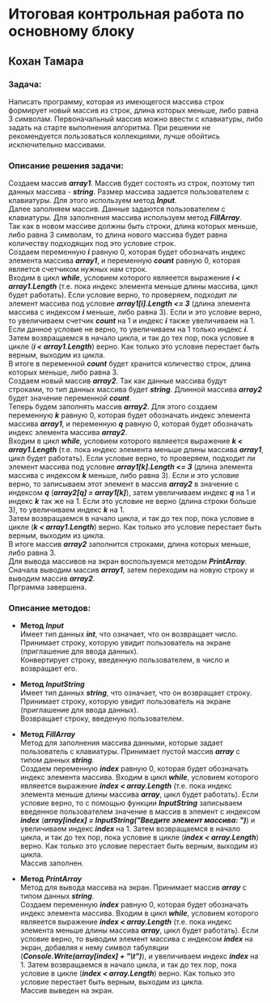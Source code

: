 # Итоговая контрольная работа по основному блоку
## Кохан Тамара
### Задача:
Написать программу, которая из имеющегося массива строк формирует новый массив из строк, длина которых меньше, либо равна 3 символам. Первоначальный массив можно ввести с клавиатуры, либо задать на старте выполнения алгоритма. При решении не рекомендуется пользоваться коллекциями, лучше обойтись исключительно массивами.
### Описание решения задачи:
Создаем массив ***array1***. Массив будет состоять из строк, поэтому тип данных массива - ***string***. Размер массива задается пользователем с клавиатуры. Для этого используем метод ***Input***.\
Далее заполняем массив. Данные задаются пользователем с клавиатуры. Для заполнения массива используем метод ***FillArray***.\
Так как в новом массиве должны быть строки, длина которых меньше, либо равна 3 символам, то длина нового массива будет равна количеству подходящих 
под это условие строк.\
Создаем переменную ***i*** равную 0, которая будет обозначать индекс элемента массива ***array1***, и переменную ***count*** равную 0, которая является счетчиком нужных нам строк.\
Входим в цикл ***while***, условием которого являеется выражение ***i < array1.Length*** (т.е. пока индекс элемента меньше длины массива, цикл будет работать). Если условие верно, то проверяем, подходит ли элемент массива под условие ***array1[i].Length <= 3*** (длина элемента массива с индексом ***i*** меньше, либо равна 3). Если и это условие верно, то увеличиваем счетчик ***count*** на 1 и индекс ***i*** также увеличиваем на 1. Если данное условие не верно, то увеличиваем на 1 только индекс ***i***.\
Затем возвращаемся в начало цикла, и так до тех пор, пока условие в цикле (***i < array1.Length***) верно. Как только это условие перестает быть верным, выходим из цикла.\
В итоге в переменной ***count*** будет хранится количество строк, длина которых 
меньше, либо равна 3.\
Создаем новый массив ***array2***. Так как данные массива будут строками, то тип данных массива будет ***string***. Длинной массива ***array2*** будет значение переменной ***count***.\
Теперь будем заполнять массив ***array2***. Для этого создаем переменную ***k*** равную 0, 
которая будет обозначать индекс элемента массива ***array1***, и переменную ***q*** равную 0, которая будет обозначать индекс элемента массива ***array2***.\
Входим в цикл ***while***, условием которого являеется выражение ***k < array1.Length*** (т.е. пока индекс элемента меньше длины массива ***array1***, цикл будет работать). Если условие верно, то проверяем, подходит ли элемент массива 
под условие ***array1[k].Length <= 3*** (длина элемента массива с индексом ***k*** меньше, 
либо равна 3). Если и это условие верно, то записываем этот элемент в массив ***array2*** в значение c индексом ***q*** (***array2[q] = array1[k]***), затем увеличиваем индекс ***q*** на 1 и индекс ***k*** так же на 1. Если это условие не верно (длина строки больше 3), то увеличиваем индекс ***k*** на 1.\
Затем возвращаемся в начало цикла, и так до тех пор, пока условие в цикле (***k < array1.Length***) верно. Как только это условие перестает быть верным, выходим из цикла.\
В итоге массив ***array2*** заполнится строками, длина которых меньше, либо равна 3.\
Для вывода массивов на экран воспользуемся методом ***PrintArray***. Сначала выводим массив ***array1***, затем переходим на новую строку и выводим массив ***array2***.\
Прграмма завершена.
### Описание методов:
- **Метод** ***Input***\
Имеет тип данных ***int***, что означает, что он возвращает число. Принимает строку, которую увидит пользователь на экране (приглашение для ввода данных).\
Конвертирует строку, введенную пользователем, в число и возвращает его.

- **Метод** ***InputString***\
Имеет тип данных ***string***, что означает, что он возвращает строку. Принимает строку, которую увидит пользователь на экране (приглашение для ввода данных).\
Возвращает строку, введеную пользователем.

- **Метод** ***FillArray***\
Метод для заполнения массива данными, которые задает пользователь с клавиатуры. Принимает пустой массив ***array*** с типом данных ***string***.\
Создаем переменную ***index*** равную 0, которая будет обозначать индекс элемента массива. Входим в цикл ***while***, условием которого являеется выражение ***index < array.Length*** (т.е. пока индекс элемента меньше длины массива ***array***, 
цикл будет работать). Если условие верно, то с помощью функции ***InputString*** записываем введенное пользователем значение в массив в элемент с индексом ***index*** (***array[index] = InputString("Введите элемент массива: ")***) и 
увеличиваем индекс ***index*** на 1. Затем возвращаемся в начало цикла, и так до тех 
пор, пока условие в цикле (***index < array.Length***) верно. Как только это условие 
перестает быть верным, выходим из цикла.\
Массив заполнен.

- **Метод** ***PrintArray***\
Метод для вывода массива на экран. Принимает массив ***array*** с типом данных ***string***.\
Создаем переменную ***index*** равную 0, которая будет обозначать индекс элемента массива. Входим в цикл ***while***, условием которого являеется выражение ***index < array.Length*** (т.е. пока индекс элемента меньше длины массива ***array***, 
цикл будет работать). Если условие верно, то выводим элемент массива с индексом 
***index*** на экран, добавляя к нему символ табуляции (***Console.Write(array[index] + 
"\t")***), и увеличиваем индекс ***index*** на 1. Затем возвращаемся в начало цикла, и так до тех пор, пока условие в цикле (***index < array.Length***) верно. Как только это условие перестает быть верным, выходим из цикла.\
Массив выведен на экран.
